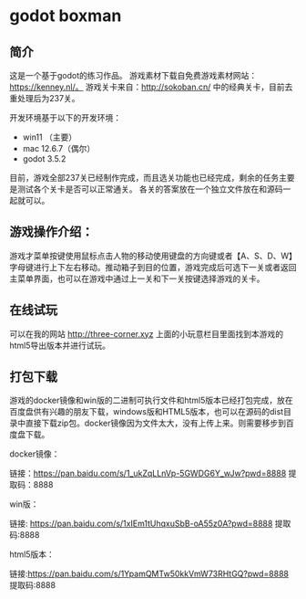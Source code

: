 # godot boxman

## 简介

这是一个基于godot的练习作品。
游戏素材下载自免费游戏素材网站：https://kenney.nl/。
游戏关卡来自：http://sokoban.cn/ 中的经典关卡，目前去重处理后为237关。

开发环境基于以下的开发环境：

- win11 （主要）
- mac 12.6.7（偶尔）
- godot 3.5.2

目前，游戏全部237关已经制作完成，而且选关功能也已经完成，剩余的任务主要是测试各个关卡是否可以正常通关。
各关的答案放在一个独立文件放在和源码一起就可以。



## 游戏操作介绍：
游戏才菜单按键使用鼠标点击人物的移动使用键盘的方向键或者【A、S、D、W】字母键进行上下左右移动。推动箱子到目的位置，游戏完成后可选下一关或者返回主菜单界面，也可以在游戏中通过上一关和下一关按键选择游戏的关卡。


## 在线试玩

可以在我的网站 <http://three-corner.xyz> 上面的小玩意栏目里面找到本游戏的html5导出版本并进行试玩。


## 打包下载
游戏的docker镜像和win版的二进制可执行文件和html5版本已经打包完成，放在百度盘供有兴趣的朋友下载，windows版和HTML5版本，也可以在源码的dist目录中直接下载zip包。docker镜像因为文件太大，没有上传上来。则需要移步到百度盘下载。

docker镜像：

链接：https://pan.baidu.com/s/1_ukZqLLnVp-5GWDG6Y_wJw?pwd=8888 
提取码：8888

win版：

链接: https://pan.baidu.com/s/1xIEm1tUhqxuSbB-oA55z0A?pwd=8888 
提取码:8888 

html5版本：

链接:https://pan.baidu.com/s/1YpamQMTw50kkVmW73RHtGQ?pwd=8888
提取码:8888 